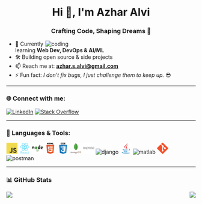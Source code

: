 <h1 align="center">Hi 👋, I'm Azhar Alvi</h1>
<h3 align="center">Crafting Code, Shaping Dreams 🚀</h3>

<img align="right" alt="coding" width="400" src="https://camo.githubusercontent.com/c1dcb74cc1c1835b1d716f5051499a2814c683c806b15f04b0eba492863703e9/68747470733a2f2f63646e2e6472696262626c652e636f6d2f75736572732f3733303730332f73637265656e73686f74732f363538313234332f6176656e746f2e676966" />

- 🌱 Currently learning **Web Dev, DevOps & AI/ML**
- 🛠️ Building open source & side projects
- 📫 Reach me at: **azhar.s.alvi@gmail.com**
- ⚡ Fun fact: *I don’t fix bugs, I just challenge them to keep up.* 😎


---

### 🌐 Connect with me:
[![LinkedIn](https://img.shields.io/badge/-LinkedIn-blue?style=flat&logo=linkedin)](https://linkedin.com/in/azharsaeedalvi)
[![Stack Overflow](https://img.shields.io/badge/-StackOverflow-FE7A16?style=flat&logo=stack-overflow&logoColor=white)](https://stackoverflow.com/users/22047695/crypt)

---

### 🧰 Languages & Tools:
<p align="left">
  <img src="https://raw.githubusercontent.com/devicons/devicon/master/icons/javascript/javascript-original.svg" alt="js" width="30"/> 
  <img src="https://raw.githubusercontent.com/devicons/devicon/master/icons/react/react-original-wordmark.svg" alt="react" width="30"/> 
  <img src="https://raw.githubusercontent.com/devicons/devicon/master/icons/nodejs/nodejs-original-wordmark.svg" alt="nodejs" width="30"/> 
  <img src="https://raw.githubusercontent.com/devicons/devicon/master/icons/html5/html5-original-wordmark.svg" alt="html5" width="30"/> 
  <img src="https://raw.githubusercontent.com/devicons/devicon/master/icons/css3/css3-original-wordmark.svg" alt="css3" width="30"/> 
  <img src="https://raw.githubusercontent.com/devicons/devicon/master/icons/mongodb/mongodb-original-wordmark.svg" alt="mongodb" width="30"/>
  <img src="https://raw.githubusercontent.com/devicons/devicon/master/icons/express/express-original-wordmark.svg" alt="express" width="30"/>
  <img src="https://cdn.worldvectorlogo.com/logos/django.svg" alt="django" width="30"/>
  <img src="https://raw.githubusercontent.com/devicons/devicon/master/icons/java/java-original.svg" alt="java" width="30"/>
  <img src="https://upload.wikimedia.org/wikipedia/commons/2/21/Matlab_Logo.png" alt="matlab" width="30"/>
  <img src="https://raw.githubusercontent.com/devicons/devicon/master/icons/git/git-original.svg" alt="git" width="30"/>
  <img src="https://www.vectorlogo.zone/logos/getpostman/getpostman-icon.svg" alt="postman" width="30"/>
</p>

---

### 📊 GitHub Stats
<p>
  <img align="left" src="https://github-readme-stats.vercel.app/api?username=azharsaeedalvi&theme=tokyonight&show_icons=true" height="160"/>
  <img align="right" src="https://github-readme-streak-stats.herokuapp.com/?user=azharsaeedalvi&theme=tokyonight" height="160"/>
</p>
<br/><br/><br/><br/><br/><br/>


